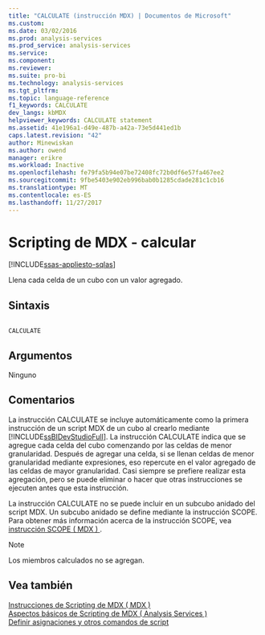 ```yaml
---
title: "CALCULATE (instrucción MDX) | Documentos de Microsoft"
ms.custom: 
ms.date: 03/02/2016
ms.prod: analysis-services
ms.prod_service: analysis-services
ms.service: 
ms.component: 
ms.reviewer: 
ms.suite: pro-bi
ms.technology: analysis-services
ms.tgt_pltfrm: 
ms.topic: language-reference
f1_keywords: CALCULATE
dev_langs: kbMDX
helpviewer_keywords: CALCULATE statement
ms.assetid: 41e196a1-d49e-487b-a42a-73e5d441ed1b
caps.latest.revision: "42"
author: Minewiskan
ms.author: owend
manager: erikre
ms.workload: Inactive
ms.openlocfilehash: fe79fa5b94e07be72408fc72b0df6e57fa467ee2
ms.sourcegitcommit: 9fbe5403e902eb996bab0b1285cdade281c1cb16
ms.translationtype: MT
ms.contentlocale: es-ES
ms.lasthandoff: 11/27/2017
---
```

# <a name="mdx-scripting---calculate"></a>Scripting de MDX - calcular
[!INCLUDE[ssas-appliesto-sqlas](../includes/ssas-appliesto-sqlas.md)]

  Llena cada celda de un cubo con un valor agregado.  
  
## <a name="syntax"></a>Sintaxis  
  
```  
  
CALCULATE  
```  
  
## <a name="arguments"></a>Argumentos  
 Ninguno  
  
## <a name="remarks"></a>Comentarios  
 La instrucción CALCULATE se incluye automáticamente como la primera instrucción de un script MDX de un cubo al crearlo mediante [!INCLUDE[ssBIDevStudioFull](../includes/ssbidevstudiofull-md.md)]. La instrucción CALCULATE indica que se agregue cada celda del cubo comenzando por las celdas de menor granularidad. Después de agregar una celda, si se llenan celdas de menor granularidad mediante expresiones, eso repercute en el valor agregado de las celdas de mayor granularidad. Casi siempre se prefiere realizar esta agregación, pero se puede eliminar o hacer que otras instrucciones se ejecuten antes que esta instrucción.  
  
 La instrucción CALCULATE no se puede incluir en un subcubo anidado del script MDX. Un subcubo anidado se define mediante la instrucción SCOPE. Para obtener más información acerca de la instrucción SCOPE, vea [instrucción SCOPE &#40; MDX &#41; ](../mdx/mdx-scripting-scope.md).  
  
> [!NOTE]  
>  Los miembros calculados no se agregan.  
  
## <a name="see-also"></a>Vea también  
 [Instrucciones de Scripting de MDX &#40; MDX &#41;](../mdx/mdx-scripting-statements-mdx.md)   
 [Aspectos básicos de Scripting de MDX &#40; Analysis Services &#41;](../analysis-services/multidimensional-models/mdx/mdx-scripting-fundamentals-analysis-services.md)   
 [Definir asignaciones y otros comandos de script](../analysis-services/multidimensional-models/define-assignments-and-other-script-commands.md)  
  
  
